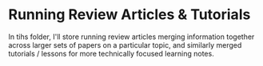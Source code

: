 # Running Review Articles & Tutorials
In tihs folder, I'll store running review articles merging information together across larger sets of papers on a particular topic, and similarly merged tutorials / lessons for more technically focused learning notes.
